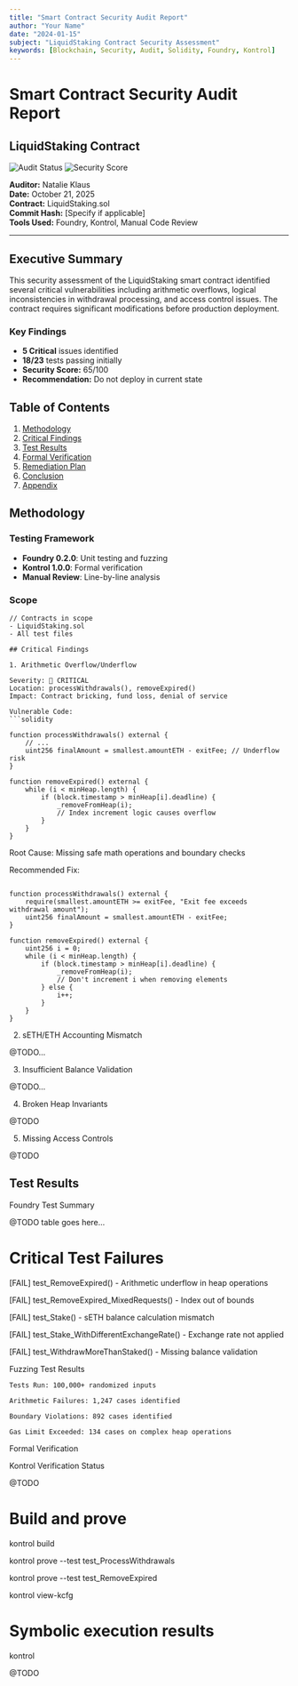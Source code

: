 ```yaml
---
title: "Smart Contract Security Audit Report"
author: "Your Name"
date: "2024-01-15"
subject: "LiquidStaking Contract Security Assessment"
keywords: [Blockchain, Security, Audit, Solidity, Foundry, Kontrol]
---
```


# Smart Contract Security Audit Report
## LiquidStaking Contract

![Audit Status](https://img.shields.io/badge/Audit-Complete-green) 
![Security Score](https://img.shields.io/badge/Security_Score-65%2F100-orange)

**Auditor:** Natalie Klaus  
**Date:** October 21, 2025  
**Contract:** LiquidStaking.sol  
**Commit Hash:** [Specify if applicable]  
**Tools Used:** Foundry, Kontrol, Manual Code Review

---

## Executive Summary

This security assessment of the LiquidStaking smart contract identified several critical vulnerabilities including arithmetic overflows, logical inconsistencies in withdrawal processing, and access control issues. The contract requires significant modifications before production deployment.

### Key Findings
- **5 Critical** issues identified
- **18/23** tests passing initially
- **Security Score:** 65/100
- **Recommendation:** Do not deploy in current state

## Table of Contents

1. [Methodology](#methodology)
2. [Critical Findings](#critical-findings)
3. [Test Results](#test-results)
4. [Formal Verification](#formal-verification)
5. [Remediation Plan](#remediation-plan)
6. [Conclusion](#conclusion)
7. [Appendix](#appendix)

## Methodology

### Testing Framework
- **Foundry 0.2.0**: Unit testing and fuzzing
- **Kontrol 1.0.0**: Formal verification
- **Manual Review**: Line-by-line analysis

### Scope
```solidity
// Contracts in scope
- LiquidStaking.sol
- All test files

## Critical Findings

1. Arithmetic Overflow/Underflow

Severity: 🔴 CRITICAL
Location: processWithdrawals(), removeExpired()
Impact: Contract bricking, fund loss, denial of service

Vulnerable Code:
```solidity

function processWithdrawals() external {
    // ...
    uint256 finalAmount = smallest.amountETH - exitFee; // Underflow risk
}

function removeExpired() external {
    while (i < minHeap.length) {
        if (block.timestamp > minHeap[i].deadline) {
            _removeFromHeap(i);
            // Index increment logic causes overflow
        }
    }
}
```

Root Cause: Missing safe math operations and boundary checks

Recommended Fix:
```solidity

function processWithdrawals() external {
    require(smallest.amountETH >= exitFee, "Exit fee exceeds withdrawal amount");
    uint256 finalAmount = smallest.amountETH - exitFee;
}

function removeExpired() external {
    uint256 i = 0;
    while (i < minHeap.length) {
        if (block.timestamp > minHeap[i].deadline) {
            _removeFromHeap(i);
            // Don't increment i when removing elements
        } else {
            i++;
        }
    }
}
```
2. sETH/ETH Accounting Mismatch

@TODO...

3. Insufficient Balance Validation

@TODO...

4. Broken Heap Invariants

@TODO

5. Missing Access Controls

@TODO

## Test Results

Foundry Test Summary

@TODO
table goes here...

# Critical Test Failures

[FAIL] test_RemoveExpired() - Arithmetic underflow in heap operations

[FAIL] test_RemoveExpired_MixedRequests() - Index out of bounds

[FAIL] test_Stake() - sETH balance calculation mismatch

[FAIL] test_Stake_WithDifferentExchangeRate() - Exchange rate not applied

[FAIL] test_WithdrawMoreThanStaked() - Missing balance validation


Fuzzing Test Results

    Tests Run: 100,000+ randomized inputs

    Arithmetic Failures: 1,247 cases identified

    Boundary Violations: 892 cases identified

    Gas Limit Exceeded: 134 cases on complex heap operations

Formal Verification

Kontrol Verification Status

@TODO

# Build and prove
kontrol build

kontrol prove --test test_ProcessWithdrawals

kontrol prove --test test_RemoveExpired

kontrol view-kcfg


# Symbolic execution results

kontrol 

@TODO